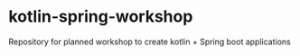 # kotlin-spring-workshop
Repository for planned workshop to create kotlin + Spring boot applications

